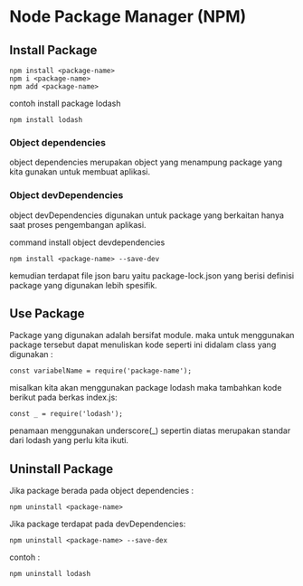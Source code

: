 # Node Package Manager (NPM)

## Install Package

```
npm install <package-name>
npm i <package-name>
npm add <package-name>
```

contoh install package lodash

```
npm install lodash
```

### Object dependencies

object dependencies merupakan object yang menampung package yang kita gunakan untuk membuat aplikasi.

### Object devDependencies

object devDependencies digunakan untuk package yang berkaitan hanya saat proses pengembangan aplikasi.

command install object devdependencies

```
npm install <package-name> --save-dev
```

kemudian terdapat file json baru yaitu package-lock.json yang berisi definisi package yang digunakan lebih spesifik.

## Use Package

Package yang digunakan adalah bersifat module. maka untuk menggunakan package tersebut dapat menuliskan kode seperti ini didalam class yang digunakan :

```
const variabelName = require('package-name');
```

misalkan kita akan menggunakan package lodash maka tambahkan kode berikut pada berkas index.js:

```
const _ = require('lodash');
```

penamaan menggunakan underscore(\_) sepertin diatas merupakan standar dari lodash yang perlu kita ikuti.

## Uninstall Package

Jika package berada pada object dependencies :

```
npm uninstall <package-name>
```

Jika package terdapat pada devDependencies:

```
npm uninstall <package-name> --save-dex
```

contoh :

```
npm uninstall lodash
```
